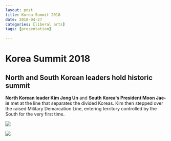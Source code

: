 ```yaml
---
layout: post
title: Korea Summit 2018
date: 2018-04-27
categories: [liberal arts]
tags: [presentation]

---
```



# Korea Summit 2018

## North and South Korean leaders hold historic summit

**North Korean leader Kim Jong Un** and **South Korea's President Moon Jae-in** met at the line that separates the divided Koreas. Kim then stepped over the raised Military Demarcation Line, entering territory controlled by the South for the very first time. 


[![](http://sungsoo.github.com/images/korea-summit.jpg)](http://sungsoo.github.com/images/korea-summit.jpg)

[![](http://sungsoo.github.com/images/kim-n-moon.jpg)](http://sungsoo.github.com/images/kim-n-moon.jpg)